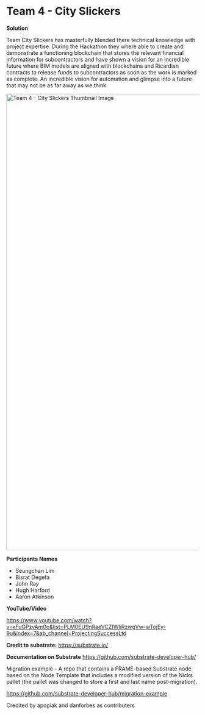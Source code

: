 # Team 4 - City Slickers
**Solution**

Team City Slickers has masterfully blended there technical knowledge with project expertise. During the Hackathon they where able to create and demonstrate a functioning blockchain that stores the relevant financial information for subcontractors and have shown a vision for an incredible future where BIM models are aligned with blockchains and Ricardian contracts to release funds to subcontractors as soon as the work is marked as complete. An incredible vision for automation and glimpse into a future that may not be as far away as we think.

<img width="1197" alt="Team 4 - City Slickers Thumbnail Image" src="https://github.com/Projecting-Success-Solutions-Portal/Hack-19/assets/30728931/e38246b6-d364-4801-887b-d0f22756a6a6">


**Participants Names**

- Seungchan Lim
- Bisrat Degefa
- John Ray
- Hugh Harford
- Aaron Atkinson

**YouTube/Video**

https://www.youtube.com/watch?v=xFuGPzvAm0o&list=PLM0EU9nRaeVCZIWIiRzwgVw-wTojEy-9u&index=7&ab_channel=ProjectingSuccessLtd

**Credit to substrate:**
https://substrate.io/

**Documentation on Substrate**
https://github.com/substrate-developer-hub/

Migration example - A repo that contains a FRAME-based Substrate node based on the Node Template that includes a modified version of the Nicks pallet (the pallet was changed to store a first and last name post-migration).

https://github.com/substrate-developer-hub/migration-example

Credited by apopiak and danforbes as contributers 

